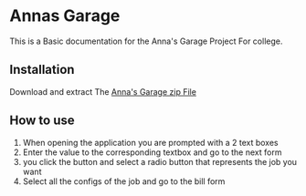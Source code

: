 # Annas Garage

This is a Basic documentation for the Anna's Garage Project For college.

## Installation

Download and extract The [Anna's Garage zip File](https://github.com/Ashy1464032/AnnasGarage/releases/tag/v1.0.0)

## How to use

1. When opening the application you are prompted with a 2 text boxes 
2. Enter the value to the corresponding textbox and go to the next form
3. you click the button and select a radio button that represents the job you want
4. Select all the configs of the job and go to the bill form
